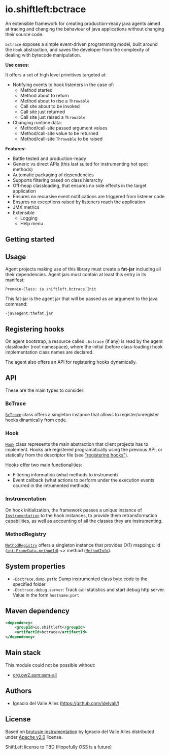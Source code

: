 # io.shiftleft:bctrace

An extensible framework for creating production-ready java agents aimed at tracing and changing the behaviour of java applications without changing their source code.

`bctrace` exposes a simple event-driven programming model, built around the `Hook` abstraction, and 
saves the developer from the complexity of dealing with bytecode manipulation.

**Use cases:**
 
It offers a set of high level primitives targeted at:

- Notifying events to hook listeners in the case of:
  - Method started
  - Method about to return
  - Method about to rise a `Throwable`
  - Call site about to be invoked
  - Call site just returned
  - Call site just raised a `Throwable`
- Changing runtime data: 
  - Method/call-site passed argument values
  - Method/call-site value to be returned
  - Method/call-site `Throwable` to be raised
  
**Features:**
 
 - Battle tested and production-ready
 - Generic vs direct APIs (this last suited for instrumenting hot spot methods)
 - Automatic packaging of dependencies
 - Supports filtering based on class hierarchy
 - Off-heap classloading, that ensures no side effects in the target application
 - Ensures no recursive event notifications are triggered from listener code
 - Ensures no exceptions raised by listeners reach the application
 - JMX metrics
 - Extensible
   - Logging
   - Help menu
 
## Getting started
 
## Usage
Agent projects making use of this library must create a **fat-jar** including all their dependencies. 
Agent jars must contain at least this entry in its manifest:
```
Premain-Class: io.shiftleft.bctrace.Init
```
This fat-jar is the agent jar that will be passed as an argument to the java command:

```
-javaagent:thefat.jar
```

## Registering hooks
On agent bootstrap, a resource called `.bctrace` (if any) is read by the agent classloader (root namespace), where the initial (before class-loading) hook implementation class names are declared.

The agent also offers an API for registering hooks dynamically.

## API
These are the main types to consider:

### BcTrace
[`BcTrace`](src/main/java/o/shiftleft/bctrace/Bctrace.java) class offers a singleton instance that allows to register/unregister hooks dinamically from code.

### Hook
[`Hook`](src/main/java/io/shiftleft/bctrace/spi/Hook.java) class represents the main abstraction that client projects has to implement. Hooks are registered programatically using the previous API, or statically from the descriptor file (see ["registering hooks"](#registering-hooks)).

Hooks offer two main functionalities: 
- Filtering information (what methods to instrument)  
- Event callback (what actions to perform under the execution events ocurred in the intrumented methods)

### Instrumentation
On hook initialization, the framework passes a unique instance of [`Instrumentation`](src/main/java/io/shiftleft/bctrace/spi/Instrumentation.java) to the hook instances, to provide them retransformation capabilities, as well as accounting of all the classes they are instrumenting.

### MethodRegistry
[`MethodRegistry`](src/main/java/io/shiftleft/bctrace/runtime/MethodRegistry.java) offers a singleton instance that provides O(1) mappings: id ([`int:FrameData.methodId`](https://github.com/ShiftLeftSecurity/bctrace/blob/master/src/main/java/io/shiftleft/bctrace/runtime/FrameData.java)) <> method ([`MethodInfo`](src/main/java/io/shiftleft/bctrace/runtime/MethodInfo.java)).

## System properties
- `-Dbctrace.dump.path`: Dump instrumented class byte code to the specified folder
- `-Dbctrace.debug.server`: Track call statistics and start debug http server. Value in the form `hostname:port` 

## Maven dependency 

```xml
<dependency>
    <groupId>io.shiftleft</groupId>
    <artifactId>bctrace</artifactId>
</dependency>
```

## Main stack
This module could not be possible without:
* [org.ow2.asm:asm-all](http://asm.ow2.org/)

## Authors

- Ignacio del Valle Alles (<https://github.com/idelvall/>)

## License
Based on [brutusin:instrumentation](https://github.com/brutusin/instrumentation) by Ignacio del Valle Alles distributed under [Apache v2.0](http://www.apache.org/licenses/LICENSE-2.0) license.

ShiftLeft license to TBD (Hopefully OSS is a future)


